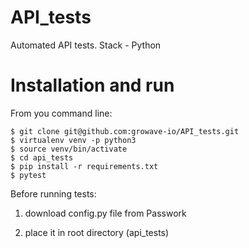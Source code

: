 # API_tests

Automated API tests. 
Stack - Python

# Installation and run
From you command line:
```
$ git clone git@github.com:growave-io/API_tests.git
$ virtualenv venv -p python3
$ source venv/bin/activate
$ cd api_tests
$ pip install -r requirements.txt
$ pytest
```

Before running tests:
1) download config.py file from Passwork

2) place it in root directory (api_tests)
